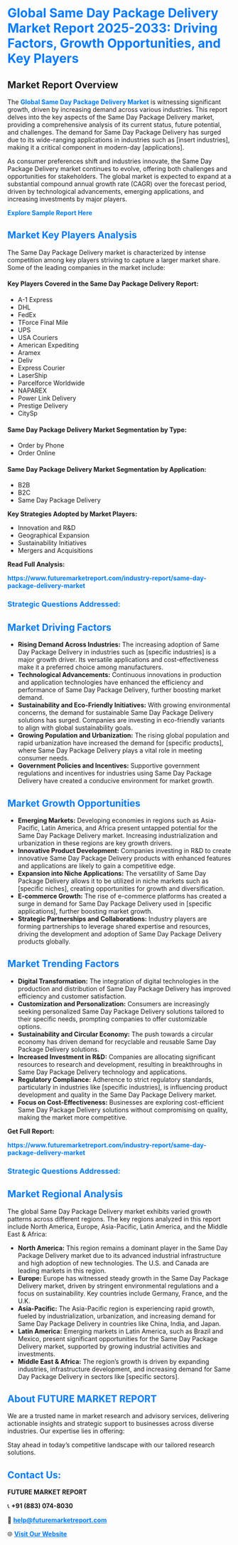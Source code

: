 <h1 style="color: #007BFF;">Global Same Day Package Delivery Market Report 2025-2033: Driving Factors, Growth Opportunities, and Key Players</h1>

<section id="overview">
<h2>Market Report Overview</h2>
<p>The <a href="https://www.futuremarketreport.com/industry-report/same-day-package-delivery-market" style="color: #007BFF; text-decoration: none;"><strong>Global Same Day Package Delivery Market</strong></a> is witnessing significant growth, driven by increasing demand across various industries. This report delves into the key aspects of the Same Day Package Delivery market, providing a comprehensive analysis of its current status, future potential, and challenges. The demand for Same Day Package Delivery has surged due to its wide-ranging applications in industries such as [insert industries], making it a critical component in modern-day [applications].</p>
<p>As consumer preferences shift and industries innovate, the Same Day Package Delivery market continues to evolve, offering both challenges and opportunities for stakeholders. The global market is expected to expand at a substantial compound annual growth rate (CAGR) over the forecast period, driven by technological advancements, emerging applications, and increasing investments by major players.</p>
</section>

<section id="overview">
<p><a href="https://www.futuremarketreport.com/request-sample/reportId=111697" style="color: #007BFF; text-decoration: none;"><strong>Explore Sample Report Here</strong></a></p>
</section>

<section id="key-players">
<h2 style="color: #007BFF;">Market Key Players Analysis</h2>
<p>The Same Day Package Delivery market is characterized by intense competition among key players striving to capture a larger market share. Some of the leading companies in the market include:</p>
<h4>Key Players Covered in the Same Day Package Delivery Report:</h4>
<ul><li>A-1 Express</li><li>DHL</li><li>FedEx</li><li>TForce Final Mile</li><li>UPS</li><li>USA Couriers</li><li>American Expediting</li><li>Aramex</li><li>Deliv</li><li>Express Courier</li><li>LaserShip</li><li>Parcelforce Worldwide</li><li>NAPAREX</li><li>Power Link Delivery</li><li>Prestige Delivery</li><li>CitySp</li></ul>
<h4>Same Day Package Delivery Market Segmentation by Type:</h4>
<ul><li>Order by Phone</li><li>Order Online</li></ul>

<h4>Same Day Package Delivery Market Segmentation by Application:</h4>
<ul><li>B2B</li><li>B2C</li><li>Same Day Package Delivery</li></ul>
<p><strong>Key Strategies Adopted by Market Players:</strong></p>
<ul>
<li>Innovation and R&D</li>
<li>Geographical Expansion</li>
<li>Sustainability Initiatives</li>
<li>Mergers and Acquisitions</li>
</ul>
</section>

<section>
<p><strong>Read Full Analysis: </strong></p><a href="https://www.futuremarketreport.com/industry-report/same-day-package-delivery-market" style="color: #007BFF; text-decoration: none;"><strong>https://www.futuremarketreport.com/industry-report/same-day-package-delivery-market</strong></a>
<h3 style="color: #007BFF;">Strategic Questions Addressed:</h3>
</section>

<section id="driving-factors">
<h2 style="color: #007BFF;">Market Driving Factors</h2>
<ul>
<li><strong>Rising Demand Across Industries:</strong> The increasing adoption of Same Day Package Delivery in industries such as [specific industries] is a major growth driver. Its versatile applications and cost-effectiveness make it a preferred choice among manufacturers.</li>
<li><strong>Technological Advancements:</strong> Continuous innovations in production and application technologies have enhanced the efficiency and performance of Same Day Package Delivery, further boosting market demand.</li>
<li><strong>Sustainability and Eco-Friendly Initiatives:</strong> With growing environmental concerns, the demand for sustainable Same Day Package Delivery solutions has surged. Companies are investing in eco-friendly variants to align with global sustainability goals.</li>
<li><strong>Growing Population and Urbanization:</strong> The rising global population and rapid urbanization have increased the demand for [specific products], where Same Day Package Delivery plays a vital role in meeting consumer needs.</li>
<li><strong>Government Policies and Incentives:</strong> Supportive government regulations and incentives for industries using Same Day Package Delivery have created a conducive environment for market growth.</li>
</ul>
</section>

<section id="growth-opportunities">
<h2 style="color: #007BFF;">Market Growth Opportunities</h2>
<ul>
<li><strong>Emerging Markets:</strong> Developing economies in regions such as Asia-Pacific, Latin America, and Africa present untapped potential for the Same Day Package Delivery market. Increasing industrialization and urbanization in these regions are key growth drivers.</li>
<li><strong>Innovative Product Development:</strong> Companies investing in R&D to create innovative Same Day Package Delivery products with enhanced features and applications are likely to gain a competitive edge.</li>
<li><strong>Expansion into Niche Applications:</strong> The versatility of Same Day Package Delivery allows it to be utilized in niche markets such as [specific niches], creating opportunities for growth and diversification.</li>
<li><strong>E-commerce Growth:</strong> The rise of e-commerce platforms has created a surge in demand for Same Day Package Delivery used in [specific applications], further boosting market growth.</li>
<li><strong>Strategic Partnerships and Collaborations:</strong> Industry players are forming partnerships to leverage shared expertise and resources, driving the development and adoption of Same Day Package Delivery products globally.</li>
</ul>
</section>

<section id="trending-factors">
<h2 style="color: #007BFF;">Market Trending Factors</h2>
<ul>
<li><strong>Digital Transformation:</strong> The integration of digital technologies in the production and distribution of Same Day Package Delivery has improved efficiency and customer satisfaction.</li>
<li><strong>Customization and Personalization:</strong> Consumers are increasingly seeking personalized Same Day Package Delivery solutions tailored to their specific needs, prompting companies to offer customizable options.</li>
<li><strong>Sustainability and Circular Economy:</strong> The push towards a circular economy has driven demand for recyclable and reusable Same Day Package Delivery solutions.</li>
<li><strong>Increased Investment in R&D:</strong> Companies are allocating significant resources to research and development, resulting in breakthroughs in Same Day Package Delivery technology and applications.</li>
<li><strong>Regulatory Compliance:</strong> Adherence to strict regulatory standards, particularly in industries like [specific industries], is influencing product development and quality in the Same Day Package Delivery market.</li>
<li><strong>Focus on Cost-Effectiveness:</strong> Businesses are exploring cost-efficient Same Day Package Delivery solutions without compromising on quality, making the market more competitive.</li>
</ul>
</section>

<section>
<p><strong>Get Full Report: </strong></p><a href="https://www.futuremarketreport.com/industry-report/same-day-package-delivery-market" style="color: #007BFF; text-decoration: none;"><strong>https://www.futuremarketreport.com/industry-report/same-day-package-delivery-market</strong></a>
<h3 style="color: #007BFF;">Strategic Questions Addressed:</h3>
</section>


<section id="regional-analysis">
<h2 style="color: #007BFF;">Market Regional Analysis</h2>
<p>The global Same Day Package Delivery market exhibits varied growth patterns across different regions. The key regions analyzed in this report include North America, Europe, Asia-Pacific, Latin America, and the Middle East & Africa:</p>
<ul>
<li><strong>North America:</strong> This region remains a dominant player in the Same Day Package Delivery market due to its advanced industrial infrastructure and high adoption of new technologies. The U.S. and Canada are leading markets in this region.</li>
<li><strong>Europe:</strong> Europe has witnessed steady growth in the Same Day Package Delivery market, driven by stringent environmental regulations and a focus on sustainability. Key countries include Germany, France, and the U.K.</li>
<li><strong>Asia-Pacific:</strong> The Asia-Pacific region is experiencing rapid growth, fueled by industrialization, urbanization, and increasing demand for Same Day Package Delivery in countries like China, India, and Japan.</li>
<li><strong>Latin America:</strong> Emerging markets in Latin America, such as Brazil and Mexico, present significant opportunities for the Same Day Package Delivery market, supported by growing industrial activities and investments.</li>
<li><strong>Middle East & Africa:</strong> The region’s growth is driven by expanding industries, infrastructure development, and increasing demand for Same Day Package Delivery in sectors like [specific sectors].</li>
</ul>
</section>

<footer>
<h2 style="color: #007BFF;">About FUTURE MARKET REPORT</h2>
<p>We are a trusted name in market research and advisory services, delivering actionable insights and strategic support to businesses across diverse industries. Our expertise lies in offering:</p>

<p>Stay ahead in today’s competitive landscape with our tailored research solutions.</p>

<h2 style="color: #007BFF;">Contact Us:</h2>
<p><strong>FUTURE MARKET REPORT</strong></p>
<p>📞 <strong>+91 (883) 074-8030</strong></p>
<p>📧 <strong><a href="mailto:help@futuremarketreport.com" style="color: #007BFF;">help@futuremarketreport.com</a></strong></p>
<p>🌐 <strong><a href="https://www.futuremarketreport.com/" style="color: #007BFF;">Visit Our Website</a></strong></p>
</footer>